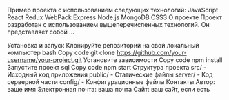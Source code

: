 Пример проекта с использованием следующих технологий:
JavaScript
React
Redux
WebPack
Express
Node.js
MongoDB
CSS3
О проекте
Проект разработан с использованием вышеперечисленных технологий. Он представляет собой ...

Установка и запуск
Клонируйте репозиторий на свой локальный компьютер
bash
Copy code
git clone https://github.com/your-username/your-project.git
Установите зависимости
Copy code
npm install
Запустите проект
sql
Copy code
npm start
Структура проекта
src/ - Исходный код приложения
public/ - Статические файлы
server/ - Код серверной части
config/ - Конфигурационные файлы
Контакты
Автор: ваше имя
Электронная почта: ваша почта
Сайт: ваш сайт, если есть

